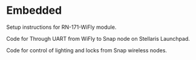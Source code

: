 Embedded
========

Setup instructions for RN-171-WiFly module.

Code for Through UART from WiFly to Snap node on Stellaris Launchpad.

Code for control of lighting and locks from Snap wireless nodes.